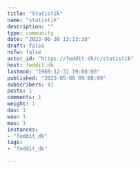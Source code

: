 ```yaml
---
title: "Statistik" 
name: "statistik"
description: ""
type: community
date: "2023-06-30 13:13:38"
draft: false
nsfw: false
actor_id: "https://feddit.dk/c/statistik"
host: feddit.dk
lastmod: "1969-12-31 19:00:00"
published: "2023-05-08 09:08:09"
subscribers: 41
posts: 1
comments: 1
weight: 1
dau: 1
wau: 1
mau: 1
instances:
- "feddit_dk"
tags: 
- "feddit_dk"

---
```

